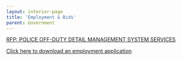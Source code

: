 ```yaml
---
layout: interior-page
title: 'Employment & Bids'
parent: Government
---
```


[RFP: POLICE OFF-DUTY DETAIL MANAGEMENT SYSTEM
SERVICES](https://storage.googleapis.com/static.rutherford-nj.com/finance/Employment/Police%20Off%20Duty%20Detail%20Management%20System.pdf)

[Click here to download an employment application](https://storage.googleapis.com/static.rutherford-nj.com/borough-clerk/permits-licenses/Employment%20Application.pdf)
